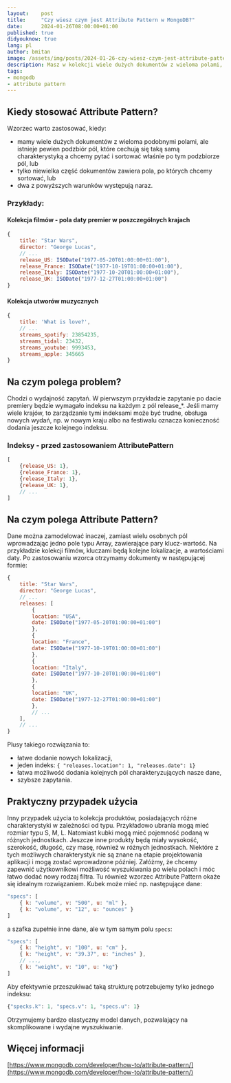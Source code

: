 ```yaml
---
layout:    post
title:     "Czy wiesz czym jest Attribute Pattern w MongoDB?"
date:      2024-01-26T08:00:00+01:00
published: true
didyouknow: true
lang: pl
author: bmitan
image: /assets/img/posts/2024-01-26-czy-wiesz-czym-jest-attribute-pattern-w-mongodb/code.webp
description: Masz w kolekcji wiele dużych dokumentów z wieloma polami, które cechują się taką samą charakterystyką? Ten wzorzec jest dla Ciebie! 
tags:
- mongodb
- attribute pattern
---
```


## Kiedy stosować Attribute Pattern?

Wzorzec warto zastosować, kiedy:
- mamy wiele dużych dokumentów z wieloma podobnymi polami, ale istnieje pewien podzbiór pól, które cechują się taką samą charakterystyką a chcemy pytać i sortować właśnie po tym podzbiorze pól, lub
- tylko niewielka część dokumentów zawiera pola, po których chcemy sortować, lub
- dwa z powyższych warunków występują naraz.

### Przykłady:

#### Kolekcja filmów - pola daty premier w poszczególnych krajach
```javascript
{
    title: "Star Wars",
    director: "George Lucas",
    // ...
    release_US: ISODate("1977-05-20T01:00:00+01:00"),
    release_France: ISODate("1977-10-19T01:00:00+01:00"),
    release_Italy: ISODate("1977-10-20T01:00:00+01:00"),
    release_UK: ISODate("1977-12-27T01:00:00+01:00")
}
```

#### Kolekcja utworów muzycznych
```javascript
{
    title: 'What is love?',
    // ...
    streams_spotify: 23854235,
    streams_tidal: 23432,
    streams_youtube: 9993453,
    streams_apple: 345665
}
```

## Na czym polega problem?
Chodzi o wydajność zapytań. W pierwszym przykładzie zapytanie po dacie premiery będzie wymagało indeksu na każdym z pól release_*.  Jeśli mamy wiele krajów, to zarządzanie tymi indeksami może być trudne, obsługa nowych wydań, np. w nowym kraju albo na festiwalu oznacza konieczność dodania jeszcze kolejnego indeksu.

### Indeksy - przed zastosowaniem AttributePattern
```javascript
[
    {release_US: 1},
    {release_France: 1},
    {release_Italy: 1},
    {release_UK: 1},
    // ...
]
```

## Na czym polega Attribute Pattern?
Dane można zamodelować inaczej, zamiast wielu osobnych pól wprowadzając jedno pole typu Array, zawierające pary klucz-wartość. Na przykładzie kolekcji filmów, kluczami będą kolejne lokalizacje, a wartościami daty.
Po zastosowaniu wzorca otrzymamy dokumenty w następującej formie:
```javascript
{
    title: "Star Wars",
    director: "George Lucas",
    // ...
    releases: [
        {
        location: "USA",
        date: ISODate("1977-05-20T01:00:00+01:00")
        },
        {
        location: "France",
        date: ISODate("1977-10-19T01:00:00+01:00")
        },
        {
        location: "Italy",
        date: ISODate("1977-10-20T01:00:00+01:00")
        },
        {
        location: "UK",
        date: ISODate("1977-12-27T01:00:00+01:00")
        },
        // ...
    ],
    // ...
}
```

Plusy takiego rozwiązania to:
- łatwe dodanie nowych lokalizacji,
- jeden indeks: `{ "releases.location": 1, "releases.date": 1}`
- łatwa możliwość dodania kolejnych pól charakteryzujących nasze dane,
- szybsze zapytania.

## Praktyczny przypadek użycia
Inny przypadek użycia to kolekcja produktów, posiadających różne charakterystyki w zależności od typu. Przykładowo ubrania mogą mieć rozmiar typu S, M, L.  Natomiast kubki mogą mieć pojemność podaną w różnych jednostkach. Jeszcze inne produkty będą miały wysokość, szerokość, długość, czy masę, również w różnych jednostkach. Niektóre z tych możliwych charakterystyk nie są znane na etapie projektowania aplikacji i mogą zostać wprowadzone później. Załóżmy, że chcemy zapewnić użytkownikowi możliwość wyszukiwania po wielu polach i móc łatwo dodać nowy rodzaj filtra. Tu również wzorzec Attribute Pattern okaże się idealnym rozwiązaniem. Kubek może mieć np. następujące dane:
```javascript
"specs": [
    { k: "volume", v: "500", u: "ml" },
    { k: "volume", v: "12", u: "ounces" }
]
```
a szafka zupełnie inne dane, ale w tym samym polu `specs`:
```javascript
"specs": [
    { k: "height", v: "100", u: "cm" },
    { k: "height", v: "39.37", u: "inches" },
    // ...,
    { k: "weight", v: "10", u: "kg"}
]
```
Aby efektywnie przeszukiwać taką strukturę potrzebujemy tylko jednego indeksu:
```javascript
{"specks.k": 1, "specs.v": 1, "specs.u": 1}
```

Otrzymujemy bardzo elastyczny model danych, pozwalający na skomplikowane i wydajne wyszukiwanie.

## Więcej informacji
[https://www.mongodb.com/developer/how-to/attribute-pattern/](https://www.mongodb.com/developer/how-to/attribute-pattern/)